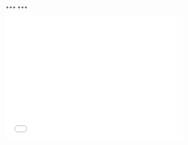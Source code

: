 +++
+++
<iframe src="//giphy.com/embed/26gsf9Qh0xPdAUtuE?html5=true"
        width="480"
        height="340"
        frameBorder="0"
        class="giphy-embed"
        allowFullScreen
>
</iframe>